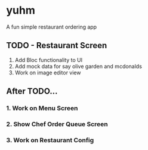 # yuhm

A fun simple restaurant ordering app

## TODO - Restaurant Screen

1. Add Bloc functionality to UI
2. Add mock data for say olive garden and mcdonalds
3. Work on image editor view

## After TODO...
### 1. Work on Menu Screen 
### 2. Show Chef Order Queue Screen
### 3. Work on Restaurant Config